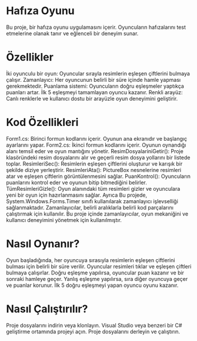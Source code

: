# Hafıza Oyunu
Bu proje, bir hafıza oyunu uygulamasını içerir. Oyuncuların hafızalarını test etmelerine olanak tanır ve eğlenceli bir deneyim sunar.

# Özellikler
İki oyunculu bir oyun: Oyuncular sırayla resimlerin eşleşen çiftlerini bulmaya çalışır.
Zamanlayıcı: Her oyuncunun belirli bir süre içinde hamle yapması gerekmektedir.
Puanlama sistemi: Oyuncuların doğru eşleşmeler yaptıkça puanları artar. İlk 5 eşleşmeyi tamamlayan oyuncu kazanır.
Renkli arayüz: Canlı renklerle ve kullanıcı dostu bir arayüzle oyun deneyimini geliştirir.
# Kod Özellikleri
Form1.cs: Birinci formun kodlarını içerir. Oyunun ana ekranıdır ve başlangıç ayarlarını yapar.
Form2.cs: İkinci formun kodlarını içerir. Oyunun oynandığı alanı temsil eder ve oyun mantığını yönetir.
ResimDosyalariniGetir(): Proje klasöründeki resim dosyalarını alır ve geçerli resim dosya yollarını bir listede toplar.
ResimleriSec(): Resimlerin eşleşen çiftlerini oluşturur ve karışık bir şekilde diziye yerleştirir.
ResimleriAta(): PictureBox nesnelerine resimleri atar ve eşleşen çiftlerin görüntülenmesini sağlar.
PuanKontrol(): Oyuncuların puanlarını kontrol eder ve oyunun bitip bitmediğini belirler.
TümResimleriGizle(): Oyun alanındaki tüm resimleri gizler ve oyunculara yeni bir oyun için hazırlanmasını sağlar.
  Ayrıca Bu projede, System.Windows.Forms.Timer sınıfı kullanılarak zamanlayıcı işlevselliği sağlanmaktadır.
Zamanlayıcılar, belirli aralıklarla belirli kod parçalarını çalıştırmak için kullanılır. Bu proje içinde zamanlayıcılar,
oyun mekaniğini ve kullanıcı deneyimini yönetmek için kullanılmıştır.
# Nasıl Oynanır?
Oyun başladığında, her oyuncuya sırasıyla resimlerin eşleşen çiftlerini bulması için belirli bir süre verilir.
Oyuncular resimleri tıklar ve eşleşen çiftleri bulmaya çalışırlar.
Doğru eşleşme yapılırsa, oyuncular puan kazanır ve bir sonraki hamleye geçer.
Yanlış eşleşme yapılırsa, sıra diğer oyuncuya geçer ve puanlar korunur.
İlk 5 doğru eşleşmeyi yapan oyuncu oyunu kazanır.
# Nasıl Çalıştırılır?
Proje dosyalarını indirin veya klonlayın.
Visual Studio veya benzeri bir C# geliştirme ortamında projeyi açın.
Proje dosyalarını derleyin ve çalıştırın.
